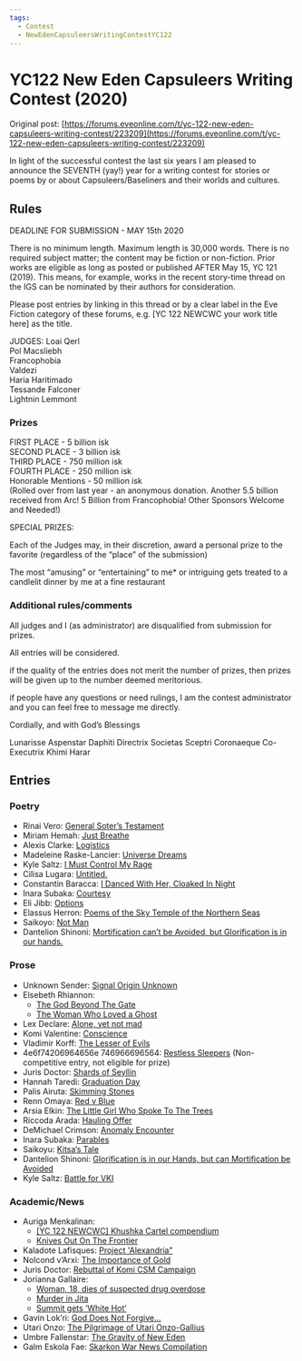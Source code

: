 ```yaml
---
tags:
  - Contest
  - NewEdenCapsuleersWritingContestYC122
---
```


# YC122 New Eden Capsuleers Writing Contest (2020)

Original post: [https://forums.eveonline.com/t/yc-122-new-eden-capsuleers-writing-contest/223209](https://forums.eveonline.com/t/yc-122-new-eden-capsuleers-writing-contest/223209)

In light of the successful contest the last six years I am pleased to announce the SEVENTH (yay!) year for a writing contest for stories or poems by or about Capsuleers/Baseliners and their worlds and cultures.

## Rules

DEADLINE FOR SUBMISSION - MAY 15th 2020

There is no minimum length. Maximum length is 30,000 words. There is no required subject matter; the content may be fiction or non-fiction. Prior works are eligible as long as posted or published AFTER May 15, YC 121 (2019). This means, for example, works in the recent story-time thread on the IGS can be nominated by their authors for consideration.

Please post entries by linking in this thread or by a clear label in the Eve Fiction category of these forums, e.g. [YC 122 NEWCWC your work title here] as the title.

JUDGES:
Loai Qerl<br>
Pol Macsliebh<br>
Francophobia<br>
Valdezi<br>
Haria Haritimado<br>
Tessande Falconer<br>
Lightnin Lemmont

### Prizes

FIRST PLACE - 5 billion isk<br>
SECOND PLACE - 3 billion isk<br>
THIRD PLACE - 750 million isk<br>
FOURTH PLACE - 250 million isk<br>
Honorable Mentions - 50 million isk<br>
(Rolled over from last year - an anonymous donation. Another 5.5 billion received from Arc! 5 Billion from Francophobia! Other Sponsors Welcome and Needed!)

SPECIAL PRIZES:

Each of the Judges may, in their discretion, award a personal prize to the favorite (regardless of the “place” of the submission)

The most “amusing” or “entertaining” to me* or intriguing gets treated to a candlelit dinner by me at a fine restaurant

### Additional rules/comments

All judges and I (as administrator) are disqualified from submission for prizes.

All entries will be considered.

if the quality of the entries does not merit the number of prizes, then prizes will be given up to the number deemed meritorious.

if people have any questions or need rulings, I am the contest administrator and you can feel free to message me directly.

Cordially, and with God’s Blessings

Lunarisse Aspenstar Daphiti
Directrix Societas Sceptri Coronaeque
Co-Executrix Khimi Harar

## Entries

### Poetry

- Rinai Vero: [General Soter’s Testament](../authors/miscauthors/generalsoterstestament.md)
- Miriam Hemah: [Just Breathe](../authors/miscauthors/justbreath.md)
- Alexis Clarke: [Logistics](../authors/miscauthors/logistics.md)
- Madeleine Raske-Lancier: [Universe Dreams](../authors/lasairionaraske/universedreams.md)
- Kyle Saltz: [I Must Control My Rage](../authors/kylesaltz/imustcontrolmyrage.md)
- Cilisa Lugara: [Untitled.](../authors/cilisalugara/cilisalugara_untitled.md)
- Constantin Baracca: [I Danced With Her, Cloaked In Night](../authors/constantinbaracca/idancedwithhercloakedinnight.md)
- Inara Subaka: [Courtesy](../authors/inarasubaka/courtesy.md)
- Eli Jibb: [Options](../authors/miscauthors/elijibb_options.md)
- Elassus Herron: [Poems of the Sky Temple of the Northern Seas](../authors/elassusherron/poemsoftheskytempleofthenorthernseas.md)
- Saikoyo: [Not Man](../authors/miscauthors/notman.md)
- Dantelion Shinoni: [Mortification can’t be Avoided, but Glorification is in our hands.](../authors/dantelionshinoni/mortificationcantbeavoided.md)

### Prose

- Unknown Sender: [Signal Origin Unknown](../authors/miscauthors/signaloriginunknown.md)
- Elsebeth Rhiannon:
    - [The God Beyond The Gate](../authors/elsebethrhiannon/thegodbehindthegate.md)
    - [The Woman Who Loved a Ghost](../authors/elsebethrhiannon/thewomanwholovedaghost.md)
- Lex Declare: [Alone, yet not mad](../authors/miscauthors/aloneyetnotmad.md)
- Komi Valentine: [Conscience](../authors/miscauthors/conscience.md)
- Vladimir Korff: [The Lesser of Evils](../authors/miscauthors/thelesserofevils.md)
- 4e6f74206964656e 746966696564: [Restless Sleepers](../authors/miscauthors/restlesssleepers.md) (Non-competitive entry, not eligible for prize)
- Juris Doctor: [Shards of Seyllin](../authors/jurisdoctor/shardsofsyllin.md)
- Hannah Taredi: [Graduation Day](../authors/miscauthors/graduationday.md)
- Palis Airuta: [Skimming Stones](../authors/palisairuta/skimmingstones.md)
- Renn Omaya: [Red v Blue](../authors/miscauthors/redvblue.md)
- Arsia Elkin: [The Little Girl Who Spoke To The Trees](../authors/miscauthors/thelittlegirlwhospoketothetrees.md)
- Riccoda Arada: [Hauling Offer](../authors/miscauthors/haulingoffer.md)
- DeMichael Crimson: [Anomaly Encounter](../authors/demichaelcrimson/anomalyencounter.md)
- Inara Subaka: [Parables](../authors/inarasubaka/parables.md)
- Saikoyu: [Kitsa’s Tale](../authors/miscauthors/kitsastale.md)
- Dantelion Shinoni: [Glorification is in our Hands, but can Mortification be Avoided](../authors/dantelionshinoni/glorificationisinourhandsbutcanmortificationbeavoided.md)
- Kyle Saltz: [Battle for VKI](../authors/kylesaltz/battleforvki.md)

### Academic/News

- Auriga Menkalinan:
    - [\[YC 122 NEWCWC\] Khushka Cartel compendium](../authors/aurigamenkalinan.md/yc122newcwckhushkacartelcompendium.md)
    - [Knives Out On The Frontier](../authors/aurigamenkalinan.md/knivesoutonthefrontier.md)
- Kaladote Lafisques: [Project 'Alexandria"](../authors/miscauthors/projectalexandria.md)
- Nolcond v’Arxi: [The Importance of Gold](../authors/miscauthors/theimportanceofgold.md)
- Juris Doctor: [Rebuttal of Komi CSM Campaign](../authors/jurisdoctor/rebuttalofkomicsmcampaign.md)
- Jorianna Gallaire:
    - [Woman, 18, dies of suspected drug overdose](../authors/joriannagallaire/woman18diesofsuspecteddrugoverdose.md)
    - [Murder in Jita](../authors/joriannagallaire/murderinjita.md)
    - [Summit gets ‘White Hot’](../authors/joriannagallaire/summitgetswhitehot.md)
- Gavin Lok’ri: [God Does Not Forgive...](../authors/gavinlokri/goddoesnotforgive.md)
- Utari Onzo: [The Pilgrimage of Utari Onzo-Gallius](../authors/miscauthors/thepilgrimageofutarionzo-gallius.md)
- Umbre Fallenstar: [The Gravity of New Eden](../authors/miscauthors/astudyaboutgravitationalwaves.md)
- Galm Eskola Fae: [Skarkon War News Compilation](../authors/miscauthors/skarkonwarnewscompilation.md)
